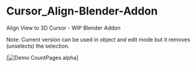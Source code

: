# Cursor_Align-Blender-Addon
Align View to 3D Cursor - WIP Blender Addon

Note: Current version can be used in object and edit mode but it removes (unselects) the selection.

[![Demo CountPages alpha](https://i.stack.imgur.com/bwzwl.gif)]

